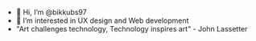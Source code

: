 - 👋 Hi, I’m @bikkubs97
- 👀 I’m interested in UX design and Web development
- "Art challenges technology, Technology inspires art" - John Lassetter

<!---
bikkubs97/bikkubs97 is a ✨ special ✨ repository because its `README.md` (this file) appears on your GitHub profile.
You can click the Preview link to take a look at your changes.
--->
